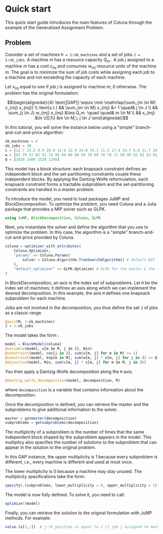 # Quick start

This quick start guide introduces the main features of Coluna through the example of the
Generalized Assignment Problem.

## Problem

Consider a set of machines `M = 1:nb_machines` and a set of jobs `J = 1:nb_jobs`.
A machine $m$ has a resource capacity $Q_m$ .
A job $j$ assigned to a machine $m$ has a cost $c_{mj}$ and consumes $w_{mj}$ resource units
of the machine $m$.
The goal is to minimize the sum of job costs while assigning each job to a machine and not
exceeding the capacity of each machine.

Let $x_{mj}$ equal to one if job $j$ is assigned to machine $m$; $0$ otherwise.
The problem has the original formulation:

```math
\begin{alignedat}{4}
\text{[GAP]} \equiv \min \mathrlap{\sum_{m \in M} c_{mj} x_{mj}}  \\
\text{s.t.} && \sum_{m \in M} x_{mj} &= 1  \quad& j \in J \\
&& \sum_{j \in J} w_{mj} x_{mj} &\leq Q_m  \quad  \quad& m \in M  \\
&& x_{mj}  &\in \{0,1\}  &m \in M,\; j \in J
\end{alignedat}
```

In this tutorial, you will solve the instance below using a "simple" branch-and-cut-and-price
algorithm:

```julia
nb_machines = 4
nb_jobs = 30
c = [12.7 22.5 8.9 20.8 13.6 12.4 24.8 19.1 11.5 17.4 24.7 6.8 21.7 14.3 10.5 15.2 14.3 12.6 9.2 20.8 11.7 17.3 9.2 20.3 11.4 6.2 13.8 10.0 20.9 20.6;  19.1 24.8 24.4 23.6 16.1 20.6 15.0 9.5 7.9 11.3 22.6 8.0 21.5 14.7 23.2 19.7 19.5 7.2 6.4 23.2 8.1 13.6 24.6 15.6 22.3 8.8 19.1 18.4 22.9 8.0;  18.6 14.1 22.7 9.9 24.2 24.5 20.8 12.9 17.7 11.9 18.7 10.1 9.1 8.9 7.7 16.6 8.3 15.9 24.3 18.6 21.1 7.5 16.8 20.9 8.9 15.2 15.7 12.7 20.8 10.4;  13.1 16.2 16.8 16.7 9.0 16.9 17.9 12.1 17.5 22.0 19.9 14.6 18.2 19.6 24.2 12.9 11.3 7.5 6.5 11.3 7.8 13.8 20.7 16.8 23.6 19.1 16.8 19.3 12.5 11.0]
w = [61 70 57 82 51 74 98 64 86 80 69 79 60 76 78 71 50 99 92 83 53 91 68 61 63 97 91 77 68 80; 50 57 61 83 81 79 63 99 82 59 83 91 59 99 91 75 66 100 69 60 87 98 78 62 90 89 67 87 65 100; 91 81 66 63 59 81 87 90 65 55 57 68 92 91 86 74 80 89 95 57 55 96 77 60 55 57 56 67 81 52;  62 79 73 60 75 66 68 99 69 60 56 100 67 68 54 66 50 56 70 56 72 62 85 70 100 57 96 69 65 50]
Q = [1020 1460 1530 1190]
```

This model has a block structure: each knapsack constraint defines
an independent block and the set-partitioning constraints couple these independent
blocks. By applying the Dantzig-Wolfe reformulation, each knapsack constraint forms
a tractable subproblem and the set-partitioning constraints are handled in a master problem.

To introduce the model, you need to load packages JuMP and BlockDecomposition. To optimize
the problem, you need Coluna and a Julia package that provides a MIP solver such as GLPK.

```julia
using JuMP, BlockDecomposition, Coluna, GLPK
```

Next, you instantiate the solver and define the algorithm that you use to optimize the problem.
In this case, the algorithm is a "simple" branch-and-cut-and-price provided by Coluna.

```julia
coluna = optimizer_with_attributes(
    Coluna.Optimizer,
    "params" => Coluna.Params(
        solver = Coluna.Algorithm.TreeSearchAlgorithm() # default BCP
    ),
    "default_optimizer" => GLPK.Optimizer # GLPK for the master & the subproblems
)
```

In BlockDecomposition, an axis is the index set of subproblems.
Let `M` be the index set of machines; it defines an axis along which we can implement the
desired decomposition. In this example, the axis `M` defines one knapsack subproblem for
each machine.

Jobs are not involved in the decomposition, you thus define the set `J` of jobs as a classic
range.

```julia
@axis(M, 1:nb_machines)
J = 1:nb_jobs
```

The model takes the form :

```julia
model = BlockModel(coluna)
@variable(model, x[m in M, j in J], Bin)
@constraint(model, cov[j in J], sum(x[m, j] for m in M) >= 1)
@constraint(model, knp[m in M], sum(w[m, j] * x[m, j] for j in J) <= Q[m])
@objective(model, Min, sum(c[m, j] * x[m, j] for m in M, j in J))
```

You then apply a Dantzig-Wolfe decomposition along the `M` axis:

```julia
@dantzig_wolfe_decomposition(model, decomposition, M)
```
where `decomposition` is a variable that contains information about the decomposition.

Once the decomposition is defined, you can retrieve the master and the subproblems to give
additional information to the solver.

```julia
master = getmaster(decomposition)
subproblems = getsubproblems(decomposition)
```

The multiplicity of a subproblem is the number of times that the same independent block
shaped by the subproblem appears in the model. This multiplicy also specifies the number of
solutions to the subproblem that can appear in the solution to the original problem.

In this GAP instance, the upper multiplicity is $1$ because every subproblem is different,
*i.e.*, every machine is different and used at most once.

The lower multiplicity is $0$ because a machine may stay unused.
The multiplicity specifications take the form:

```julia
specify!.(subproblems, lower_multiplicity = 0, upper_multiplicity = 1)
```

The model is now fully defined. To solve it, you need to call:

```julia
optimize!(model)
```

Finally, you can retrieve the solution to the original formulation with JuMP methods. For example:
```julia
value.(x[1,:])  # j-th position is equal to 1 if job j assigned to machine 1
```
